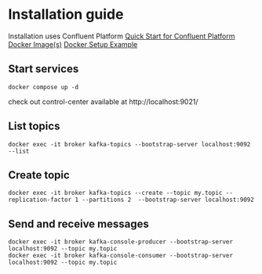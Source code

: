 # Installation guide

Installation uses Confluent Platform
[Quick Start for Confluent Platform](https://docs.confluent.io/platform/current/quickstart/ce-docker-quickstart.html#ce-docker-quickstart)
[Docker Image(s)](https://hub.docker.com/u/confluentinc)
[Docker Setup Example](https://github.com/confluentinc/cp-all-in-one/blob/7.0.1-post/cp-all-in-one/docker-compose.yml)

## Start services

```
docker compose up -d
```

check out control-center available at http://localhost:9021/

## List topics

```
docker exec -it broker kafka-topics --bootstrap-server localhost:9092 --list
```

## Create topic

```
docker exec -it broker kafka-topics --create --topic my.topic --replication-factor 1 --partitions 2  --bootstrap-server localhost:9092
```

## Send and receive messages

```
docker exec -it broker kafka-console-producer --bootstrap-server localhost:9092 --topic my.topic
docker exec -it broker kafka-console-consumer --bootstrap-server localhost:9092 --topic my.topic
```
